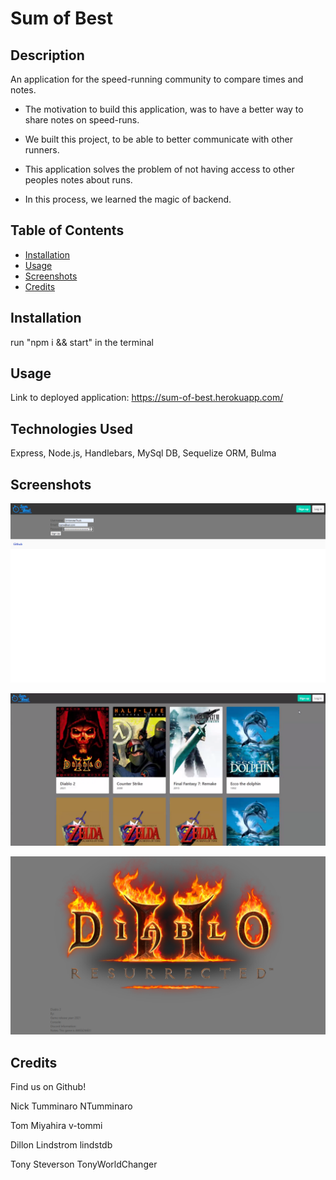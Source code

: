 # Sum of Best

## Description

An application for the speed-running community to compare times and notes.


- The motivation to build this application, was to have a better way to share notes on speed-runs.

- We built this project, to be able to better communicate with other runners.

- This application solves the problem of not having access to other peoples notes about runs.

- In this process, we learned the magic of backend.

## Table of Contents 

- [Installation](#installation)
- [Usage](#usage)
- [Screenshots](#screenshots)
- [Credits](#credits)


## Installation

run "npm i && start" in the terminal

## Usage

Link to deployed application: https://sum-of-best.herokuapp.com/

## Technologies Used

Express, Node.js, Handlebars, MySql DB, Sequelize ORM, Bulma


## Screenshots

![login-screenshot](assets/images/login-screenshot.png)

![homepage-screenshot](assets/images/main-screenshot.png)

![game-screenshot](assets/images/game-screenshot.png)

## Credits

Find us on Github!

Nick Tumminaro
NTumminaro

Tom Miyahira
v-tommi

Dillon Lindstrom
lindstdb

Tony Steverson
TonyWorldChanger


